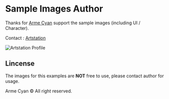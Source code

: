 # Sample Images Author

Thanks for [Arme Cyan](https://www.artstation.com/armecyan) support the sample images (including UI / Character).

Contact : [Artstation](https://www.artstation.com/armecyan)

![Artstation Profile](https://cdnb.artstation.com/p/users/avatars/001/820/983/large/e9f9067320e7f20b261f3e6b5f38c3cb.jpg)

## Lincense

The images for this examples are **NOT** free to use, please contact author for usage.

Arme Cyan © All right reserved.
